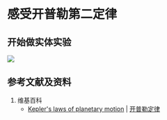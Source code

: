 # 感受开普勒第二定律

## 开始做实体实验

![](/images/力学/万有引力/感受开普勒第二定律/1a1.jpg)

## 参考文献及资料

1. 维基百科
	- [Kepler's laws of planetary motion](https://en.wikipedia.org/wiki/Kepler%27s_laws_of_planetary_motion) | [开普勒定律](https://zh.wikipedia.org/wiki/开普勒定律)